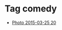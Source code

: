 <!--
title: Tag comedy
date: 2020-06-28T14:51:44.695Z
tags:
-->
# Tag comedy

 * [Photo 2015-03-25 20](114607145132.md)